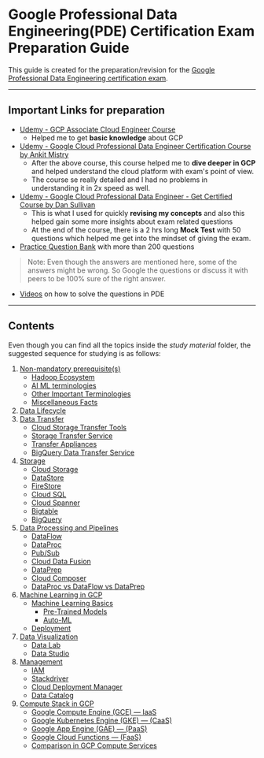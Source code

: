 
# Google Professional Data Engineering(PDE) Certification Exam Preparation Guide

This guide is created for the preparation/revision for the [Google Professional Data Engineering certification exam](https://cloud.google.com/certification/data-engineer). 

---

## Important Links for preparation
- [Udemy - GCP Associate Cloud Engineer Course](https://www.udemy.com/course-dashboard-redirect/?course_id=3827154)
 	- Helped me to get **basic knowledge** about GCP
- [Udemy - Google Cloud Professional Data Engineer Certification Course by Ankit Mistry](https://www.udemy.com/course-dashboard-redirect/?course_id=4095980)
	- After the above course, this course helped me to **dive deeper in GCP** and helped understand the cloud platform with exam's point of view. 
	- The course se really detailed and I had no problems in understanding it in 2x speed as well.
- [Udemy - Google Cloud Professional Data Engineer - Get Certified Course by Dan Sullivan](https://www.udemy.com/course-dashboard-redirect/?course_id=3125272) 
	- This is what I used for quickly **revising my concepts** and also this helped gain some more insights about exam related questions
	- At the end of the course, there is a 2 hrs long **Mock Test** with 50 questions which helped me get into the mindset of giving the exam.
- [Practice Question Bank](https://www.passnexam.com/google/google-data-engineer) with more than 200 questions
 > Note: Even though the answers are mentioned here, some of the answers might be wrong. So Google the questions or discuss it with peers to be 100% sure of the right answer. 
- [Videos](https://www.youtube.com/watch?v=7UOX2R-xf8I&list=PLQMsfKRZZviSLraRoqXulcMKFvIXQkHdA) on how to solve the questions in PDE

---

## Contents
Even though you can find all the topics inside the _study material_ folder, the suggested sequence for studying is as follows:
 1. [Non-mandatory prerequisite(s)](https://github.com/singhgautam7/GCP-PDE-preparation---GRS/tree/main/study_material/others)
	 - [Hadoop Ecosystem](https://github.com/singhgautam7/GCP-PDE-preparation---GRS/blob/main/study_material/others/hadoop.md)
	 - [AI ML terminologies](https://github.com/singhgautam7/GCP-PDE-preparation---GRS/blob/main/study_material/others/ai_ml_terminologies.md)
	 - [Other Important Terminologies](https://github.com/singhgautam7/GCP-PDE-preparation---GRS/tree/main/study_material/others)
	 - [Miscellaneous Facts](https://github.com/singhgautam7/GCP-PDE-preparation---GRS/blob/main/study_material/others/misc.md)
 2. [Data Lifecycle](https://github.com/singhgautam7/GCP-PDE-preparation---GRS/blob/main/study_material/data_lifecycle.md)
 3. [Data Transfer](https://github.com/singhgautam7/GCP-PDE-preparation---GRS/blob/main/study_material/data_transfer.md)
	 - [Cloud Storage Transfer Tools](https://github.com/singhgautam7/GCP-PDE-preparation---GRS/blob/main/study_material/data_transfer.md#1-cloud-storage-transfer-tools)
	 - [Storage Transfer Service](https://github.com/singhgautam7/GCP-PDE-preparation---GRS/blob/main/study_material/data_transfer.md#1-cloud-storage-transfer-tools)
	 - [Transfer Appliances](https://github.com/singhgautam7/GCP-PDE-preparation---GRS/blob/main/study_material/data_transfer.md#3-transfer-appliances)
	 - [BigQuery Data Transfer Service](https://github.com/singhgautam7/GCP-PDE-preparation---GRS/blob/main/study_material/data_transfer.md#4-bigquery-data-transfer-service)
 4. [Storage](https://github.com/singhgautam7/GCP-PDE-preparation---GRS/blob/main/study_material/storage.md) 
	 - [Cloud Storage](https://github.com/singhgautam7/GCP-PDE-preparation---GRS/blob/main/study_material/storage.md#cloud-storage)
	 - [DataStore](https://github.com/singhgautam7/GCP-PDE-preparation---GRS/blob/main/study_material/storage.md#datastore)
	 - [FireStore](https://github.com/singhgautam7/GCP-PDE-preparation---GRS/blob/main/study_material/storage.md#firestore)
	 - [Cloud SQL](https://github.com/singhgautam7/GCP-PDE-preparation---GRS/blob/main/study_material/storage.md#cloud-sql)
	 - [Cloud Spanner](https://github.com/singhgautam7/GCP-PDE-preparation---GRS/blob/main/study_material/storage.md#cloud-spanner)
	 - [Bigtable](https://github.com/singhgautam7/GCP-PDE-preparation---GRS/blob/main/study_material/storage.md#bigtable)
	 - [BigQuery](https://github.com/singhgautam7/GCP-PDE-preparation---GRS/blob/main/study_material/storage.md#bigquery)
 5. [Data Processing and Pipelines](https://github.com/singhgautam7/GCP-PDE-preparation---GRS/blob/main/study_material/data_processing_and_pipelines.md)
	 - [DataFlow](https://github.com/singhgautam7/GCP-PDE-preparation---GRS/blob/main/study_material/data_processing_and_pipelines.md#dataflow)
	 - [DataProc](https://github.com/singhgautam7/GCP-PDE-preparation---GRS/blob/main/study_material/data_processing_and_pipelines.md#dataproc)
	 - [Pub/Sub](https://github.com/singhgautam7/GCP-PDE-preparation---GRS/blob/main/study_material/data_processing_and_pipelines.md#pubsub)
	 - [Cloud Data Fusion](https://github.com/singhgautam7/GCP-PDE-preparation---GRS/blob/main/study_material/data_processing_and_pipelines.md#dataprep)
	 - [DataPrep](https://github.com/singhgautam7/GCP-PDE-preparation---GRS/blob/main/study_material/data_processing_and_pipelines.md#dataprep)
	 - [Cloud Composer](https://github.com/singhgautam7/GCP-PDE-preparation---GRS/blob/main/study_material/data_processing_and_pipelines.md#cloud-composer)
	 - [DataProc vs DataFlow vs DataPrep](https://github.com/singhgautam7/GCP-PDE-preparation---GRS/blob/main/study_material/data_processing_and_pipelines.md#dataproc-vs-dataflow-vs-dataprep)
 6. [Machine Learning in GCP](https://github.com/singhgautam7/GCP-PDE-preparation---GRS/blob/main/study_material/ai_ml.md)
	 - [Machine Learning Basics](https://github.com/singhgautam7/GCP-PDE-preparation---GRS/blob/main/study_material/ai_ml.md#machine-learning)
	 	- [Pre-Trained Models](https://github.com/singhgautam7/GCP-PDE-preparation---GRS/blob/main/study_material/ai_ml.md#machine-learning)
	 	- [Auto-ML](https://github.com/singhgautam7/GCP-PDE-preparation---GRS/blob/main/study_material/ai_ml.md#automl)
	- [Deployment](https://github.com/singhgautam7/GCP-PDE-preparation---GRS/blob/main/study_material/ai_ml.md#deployment)
 7. [Data Visualization](https://github.com/singhgautam7/GCP-PDE-preparation---GRS/blob/main/study_material/visualization.md) 
	 - [Data Lab](https://github.com/singhgautam7/GCP-PDE-preparation---GRS/blob/main/study_material/visualization.md#cloud-datalab)
	 - [Data Studio](https://github.com/singhgautam7/GCP-PDE-preparation---GRS/blob/main/study_material/visualization.md#data-studio)
 8. [Management](https://github.com/singhgautam7/GCP-PDE-preparation---GRS/blob/main/study_material/management.md)
	 - [IAM](https://github.com/singhgautam7/GCP-PDE-preparation---GRS/blob/main/study_material/management.md#identity-and-access-management-iam)
	 - [Stackdriver](https://github.com/singhgautam7/GCP-PDE-preparation---GRS/blob/main/study_material/management.md#stackdriver)
	 - [Cloud Deployment Manager](https://github.com/singhgautam7/GCP-PDE-preparation---GRS/blob/main/study_material/management.md#cloud-deployment-manager)
	 - [Data Catalog](https://github.com/singhgautam7/GCP-PDE-preparation---GRS/blob/main/study_material/management.md#data-catalog)
 9. [Compute Stack in GCP](https://github.com/singhgautam7/GCP-PDE-preparation---GRS/blob/main/study_material/compute_stack_of_gcp.md)
	 - [Google Compute Engine (GCE) — IaaS](https://github.com/singhgautam7/GCP-PDE-preparation---GRS/blob/main/study_material/compute_stack_of_gcp.md#google-compute-engine-gce--iaas)
	 - [Google Kubernetes Engine (GKE) — (CaaS)]()
	 - [Google App Engine (GAE) — (PaaS)](https://github.com/singhgautam7/GCP-PDE-preparation---GRS/blob/main/study_material/compute_stack_of_gcp.md#google-app-engine-gae--paas)
	 - [Google Cloud Functions — (FaaS)](https://github.com/singhgautam7/GCP-PDE-preparation---GRS/blob/main/study_material/compute_stack_of_gcp.md#google-cloud-functions--faas)
	 - [Comparison in GCP Compute Services](https://github.com/singhgautam7/GCP-PDE-preparation---GRS/blob/main/study_material/compute_stack_of_gcp.md#comparison-in-compute-services-provided-by-gcp)

